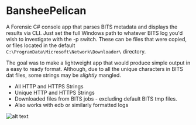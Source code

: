 # BansheePelican
A Forensic C# console app that parses BITS metadata and displays the results via CLI. Just set the full Windows path to whatever BITS log you'd wish to investigate with the -p switch. These can be files that were copied, or files located in the default ```C:\ProgramData\Microsoft\Network\Downloader\``` directory.

The goal was to make a lightweight app that would produce simple output in a easy to ready format. Although, due to all the unique characters in BITS dat files, some strings may be *slightly* mangled.

* All HTTP and HTTPS Strings
* Unique HTTP and HTTPS Strings
* Downloaded files from BITS jobs - excluding default BITS tmp files.
* Also works with edb or similarly formatted logs

![alt text](https://rtcrowley.github.io/bapeli2.png?raw=true "bits parser")
